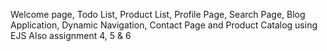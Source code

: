 Welcome page, Todo List, Product List, Profile Page, Search Page, Blog Application, Dynamic Navigation, Contact Page and Product Catalog using EJS
Also assignment 4, 5 & 6
